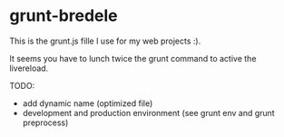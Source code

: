 grunt-bredele
=============

This is the grunt.js fille I use for my web projects :).

It seems you have to lunch twice the grunt command to active the livereload.

TODO: 
 - add dynamic name (optimized file)
 - development and production environment (see grunt env and grunt preprocess)